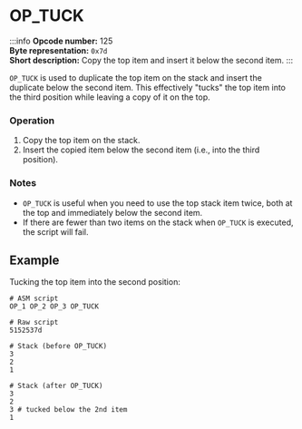 # OP_TUCK

:::info
**Opcode number:** 125  
**Byte representation:** `0x7d`  
**Short description:** Copy the top item and insert it below the second item.
:::

`OP_TUCK` is used to duplicate the top item on the stack and insert the duplicate below the second item. This effectively "tucks" the top item into the third position while leaving a copy of it on the top.

### Operation

1. Copy the top item on the stack.
2. Insert the copied item below the second item (i.e., into the third position).

### Notes

- `OP_TUCK` is useful when you need to use the top stack item twice, both at the top and immediately below the second item.
- If there are fewer than two items on the stack when `OP_TUCK` is executed, the script will fail.

## Example

Tucking the top item into the second position:

```shell
# ASM script
OP_1 OP_2 OP_3 OP_TUCK

# Raw script
5152537d

# Stack (before OP_TUCK)
3
2
1

# Stack (after OP_TUCK)
3
2
3 # tucked below the 2nd item
1
```
